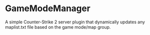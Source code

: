 # GameModeManager
 A simple Counter-Strike 2 server plugin that dynamically updates any maplist.txt file based on the game mode/map group.
